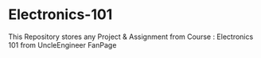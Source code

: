 # Electronics-101


This Repository stores any Project & Assignment from Course : Electronics 101 from UncleEngineer FanPage
